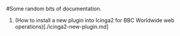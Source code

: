 #Some random bits of documentation.

1. (How to install a new plugin into Icinga2 for BBC Worldwide web operations)[./icinga2-new-plugin.md]

